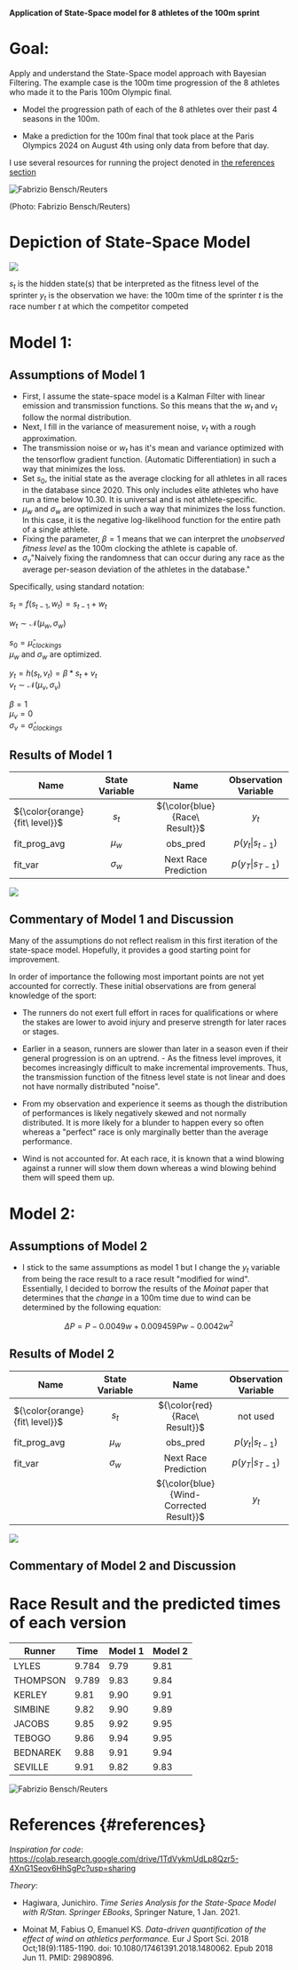 **Application of State-Space model for 8 athletes of the 100m sprint**

# Goal:

Apply and understand the State-Space model approach with Bayesian Filtering. The example case is the 100m time progression of the 8 athletes who made it to the Paris 100m Olympic final.

-   Model the progression path of each of the 8 athletes over their past 4 seasons in the 100m.

<!-- -->

-   Make a prediction for the 100m final that took place at the Paris Olympics 2024 on August 4th using only data from before that day.

I use several resources for running the project denoted in [the references section](#References)

![Fabrizio Bensch/Reuters](https://github.com/V-Mitch/track_ssm/blob/master/start_100m.jpg)

(Photo: Fabrizio Bensch/Reuters)

# Depiction of State-Space Model

![](https://github.com/V-Mitch/track_ssm/blob/master/depiction_1.png)

$s_t$ is the hidden state(s) that be interpreted as the fitness level of the sprinter $y_t$ is the observation we have: the 100m time of the sprinter $t$ is the race number $t$ at which the competitor competed

# Model 1:

## Assumptions of Model 1

-   First, I assume the state-space model is a Kalman Filter with linear emission and transmission functions. So this means that the $w_t$ and $v_t$ follow the normal distribution.
-   Next, I fill in the variance of measurement noise, $v_t$ with a rough approximation.
-   The transmission noise or $w_t$ has it's mean and variance optimized with the tensorflow gradient function. (Automatic Differentiation) in such a way that minimizes the loss.
-   Set $s_0$, the initial state as the average clocking for all athletes in all races in the database since 2020. This only includes elite athletes who have run a time below 10.30. It is universal and is not athlete-specific.
-   $\mu_w$ and $\sigma_w$ are optimized in such a way that minimizes the loss function. In this case, it is the negative log-likelihood function for the entire path of a single athlete.
-   Fixing the parameter, $\beta = 1$ means that we can interpret the *unobserved fitness level* as the 100m clocking the athlete is capable of.
-   $\sigma_v$"Naively fixing the randomness that can occur during any race as the average per-season deviation of the athletes in the database."

Specifically, using standard notation:

$s_t = f(s_{t-1},w_t) = s_{t-1} + w_t$

$w_t \sim \mathcal{N}(\mu_{w}, \sigma_{w})$

$s_0 = \hat{\mu}_{clockings}$\
$\mu_w$ and $\sigma_w$ are optimized.

$y_t = h(s_t, v_t) = \beta * s_t + v_t$\
$v_t \sim \mathcal{N}(\mu_{v}, \sigma_{v})$

$\beta = 1$\
$\mu_v = 0$\
$\sigma_v = \hat{\sigma}_{clockings}$

## Results of Model 1

| Name                           | State Variable |     |              Name              | Observation Variable |
|---------------|:-------------:|:-------------:|:-------------:|:-------------:|
| ${\color{orange}{fit\ level}}$ |     $s_t$      |     | ${\color{blue}{Race\ Result}}$ |        $y_t$         |
| fit_prog_avg                   |   $\mu_{w}$    |     |            obs_pred            | $p(y_t \| s_{t-1})$  |
| fit_var                        |  $\sigma_{w}$  |     |      Next Race Prediction      | $p(y_T \| s_{T-1})$  |

![](https://github.com/V-Mitch/track_ssm/blob/master/competitor_kalman_plots_1.png)

## Commentary of Model 1 and Discussion

Many of the assumptions do not reflect realism in this first iteration of the state-space model. Hopefully, it provides a good starting point for improvement.

In order of importance the following most important points are not yet accounted for correctly. These initial observations are from general knowledge of the sport:

-   The runners do not exert full effort in races for qualifications or where the stakes are lower to avoid injury and preserve strength for later races or stages.

-   Earlier in a season, runners are slower than later in a season even if their general progression is on an uptrend. - As the fitness level improves, it becomes increasingly difficult to make incremental improvements. Thus, the transmission function of the fitness level state is not linear and does not have normally distributed "noise".

-   From my observation and experience it seems as though the distribution of performances is likely negatively skewed and not normally distributed. It is more likely for a blunder to happen every so often whereas a "perfect" race is only marginally better than the average performance.

-   Wind is not accounted for. At each race, it is known that a wind blowing against a runner will slow them down whereas a wind blowing behind them will speed them up.

# Model 2:

## Assumptions of Model 2

-   I stick to the same assumptions as model 1 but I change the $y_t$ variable from being the race result to a race result "modified for wind". Essentially, I decided to borrow the results of the *Moinat* paper that determines that the *change* in a  100m time due to wind can be determined by the following equation:

$$ \Delta P = P - 0.0049 w + 0.009459 P w - 0.0042w^2 $$

## Results of Model 2

| Name                           | State Variable |     |                  Name                   | Observation Variable |
|---------------|:-------------:|:-------------:|:-------------:|:-------------:|
| ${\color{orange}{fit\ level}}$ |     $s_t$      |     |      ${\color{red}{Race\ Result}}$      |       not used       |
| fit_prog_avg                   |   $\mu_{w}$    |     |                obs_pred                 | $p(y_t \| s_{t-1})$  |
| fit_var                        |  $\sigma_{w}$  |     |          Next Race Prediction           | $p(y_T \| s_{T-1})$  |
|                                |                |     | ${\color{blue}{Wind-Corrected Result}}$ |        $y_t$         |

![](https://github.com/V-Mitch/track_ssm/blob/master/competitor_kalman_plots_2.png)

## Commentary of Model 2 and Discussion
  


# Race Result and the predicted times of each version

| Runner   | Time  | Model 1 | Model 2 |
|----------|-------|---------|---------|
| LYLES    | 9.784 | 9.79    | 9.81    |
| THOMPSON | 9.789 | 9.83    | 9.84    |
| KERLEY   | 9.81  | 9.90    | 9.91    |
| SIMBINE  | 9.82  | 9.90    | 9.89    |
| JACOBS   | 9.85  | 9.92    | 9.95    |
| TEBOGO   | 9.86  | 9.94    | 9.95    |
| BEDNAREK | 9.88  | 9.91    | 9.94    |
| SEVILLE  | 9.91  | 9.82    | 9.83    |

![Fabrizio Bensch/Reuters](https://github.com/V-Mitch/track_ssm/blob/master/finish_100m.jpg)

# References {#references}

*Inspiration for code*: <https://colab.research.google.com/drive/1TdVykmUdLp8Qzr5-4XnG1Seov6HhSgPc?usp=sharing>

*Theory*:

-   Hagiwara, Junichiro. *Time Series Analysis for the State-Space Model with R/Stan. Springer EBooks*, Springer Nature, 1 Jan. 2021.

<!-- -->

-   Moinat M, Fabius O, Emanuel KS. *Data-driven quantification of the effect of wind on athletics performance.* Eur J Sport Sci. 2018 Oct;18(9):1185-1190. doi: 10.1080/17461391.2018.1480062. Epub 2018 Jun 11. PMID: 29890896.
